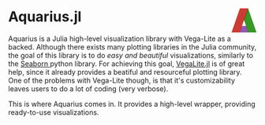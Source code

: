 # Aquarius.jl <img align="right" src="./images/aquarius_logo.png" height="50"></img>
Aquarius is a Julia high-level visualization library with Vega-Lite as a backed. Although there exists many plotting libraries in the Julia community,
the goal of this library is to do *easy and beautiful* visualizations, similarly to the [ Seaborn ]( https://github.com/mwaskom/seaborn ) python library.
For achieving this goal, [VegaLite.jl]( https://github.com/queryverse/VegaLite.jl ) is of great help, since it already provides a beatiful and resourceful plotting library.
One of the problems with Vega-Lite though, is that it's customizability leaves users to do a lot of coding (very verbose).

This is where Aquarius comes in. It provides a high-level wrapper, providing ready-to-use visualizations.
